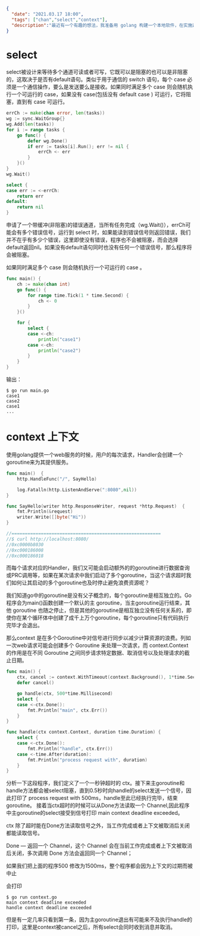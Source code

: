 ```json
{
  "date": "2021.03.17 18:00",
  "tags": ["chan","select","context"],
  "description":"最近有一个有趣的想法，我准备用 golang 构建一个本地软件，在实施过程中遇到了很多关于context的用法，然后发现有些东西并不理解，在学习context的过程中同时涉及到了select,因此在此记录下加深理解。"
}
```

# select

 select被设计来等待多个通道可读或者可写，它既可以是阻塞的也可以是非阻塞的，这取决于是否有default语句。类似于用于通信的 switch 语句，每个 case 必须是一个通信操作，要么是发送要么是接收。如果同时满足多个 case 则会随机执行一个可运行的 case，如果没有 case(包括没有 default case ) 可运行，它将阻塞，直到有 case 可运行。

```go
errCh := make(chan error, len(tasks))
wg := sync.WaitGroup{}
wg.Add(len(tasks))
for i := range tasks {
    go func() {
        defer wg.Done()
        if err := tasks[i].Run(); err != nil {
            errCh <- err
        }
    }()
}
wg.Wait()

select {
case err := <-errCh:
    return err
default:
    return nil
}
```
申请了一个带缓冲(非阻塞)的错误通道，当所有任务完成（wg.Wait()），errCh可能会有多个错误信号，运行到 select 时，如果能读到错误信号则返回错误，我们并不在乎有多少个错误，这里即使没有错误，程序也不会被阻塞，而会选择default返回nil。如果没有default语句同时也没有任何一个错误信号，那么程序将会被阻塞。


如果同时满足多个 case 则会随机执行一个可运行的 case 。
```go
func main() {
	ch := make(chan int)
	go func() {
		for range time.Tick(1 * time.Second) {
			ch <- 0
		}
	}()

	for {
		select {
		case <-ch:
			println("case1")
		case <-ch:
			println("case2")
		}
	}
}

```
输出：
```
$ go run main.go
case1
case2
case1
...
```

# context 上下文

使用golang提供一个web服务的时候，用户的每次请求，Handler会创建一个goroutine来为其提供服务。

```go
func main()  {
    http.HandleFunc("/", SayHello)

    log.Fatalln(http.ListenAndServe(":8080",nil))
}

func SayHello(writer http.ResponseWriter, request *http.Request)  {
    fmt.Println(&request)
    writer.Write([]byte("Hi"))
}

//========================================================
//$ curl http://localhost:8080/
//0xc0000b8030
//0xc000186008
//0xc000186018
```
而每个请求对应的Handler，我们又可能会启动额外的的goroutine进行数据查询或PRC调用等，如果在某次请求中我们启动了多个goroutine，当这个请求超时我们如何让其启动的多个goroutine也及时停止避免浪费资源呢？

我们知道go中的goroutine是没有父子概念的，每个goroutine是相互独立的。Go程序会为main()函数创建一个默认的主 goroutine，当主goroutine运行结束，其他 goroutine 也随之停止，但是其他的goroutine是相互独立没有任何关系的，即使你在某个循环体中创建了成千上万个goroutine，每个goroutine只有代码执行完毕才会退出。



那么context 是在多个Goroutine中对信号进行同步以减少计算资源的浪费。列如一次web请求可能会创建多个 Goroutine 来处理一次请求，而 context.Context 的作用是在不同 Goroutine 之间同步请求特定数据、取消信号以及处理请求的截止日期。

```go
func main() {
	ctx, cancel := context.WithTimeout(context.Background(), 1*time.Second)
	defer cancel()

	go handle(ctx, 500*time.Millisecond)
	select {
	case <-ctx.Done():
		fmt.Println("main", ctx.Err())
	}
}

func handle(ctx context.Context, duration time.Duration) {
	select {
	case <-ctx.Done():
		fmt.Println("handle", ctx.Err())
	case <-time.After(duration):
		fmt.Println("process request with", duration)
	}
}
```
分析一下这段程序，我们定义了一个一秒钟超时的 ctx。接下来主goroutine和handle方法都会被select阻塞，直到0.5秒时向handle的select发送一个信号，因此打印了 process request with 500ms，handle至此已经执行完毕，结束goroutine。   接着当ctx超时的时候可以从Done方法读取一个 Channel,因此程序中主goroutine的select接受到信号打印 main context deadline exceeded。

ctx 除了超时能在Done方法读取信号之外，当工作完成或者上下文被取消后关闭都能读取信号。

Done — 返回一个 Channel，这个 Channel 会在当前工作完成或者上下文被取消后关闭，多次调用 Done 方法会返回同一个 Channel；


如果我们把上面的程序500 修改为1500ms，整个程序都会因为上下文的过期而被中止

会打印
```
$ go run context.go
main context deadline exceeded
handle context deadline exceeded
```
但是有一定几率只看到第一条，因为主goroutine退出有可能来不及执行handle的打印，这里是context被cancel之后，所有select会同时收到消息并取消。

